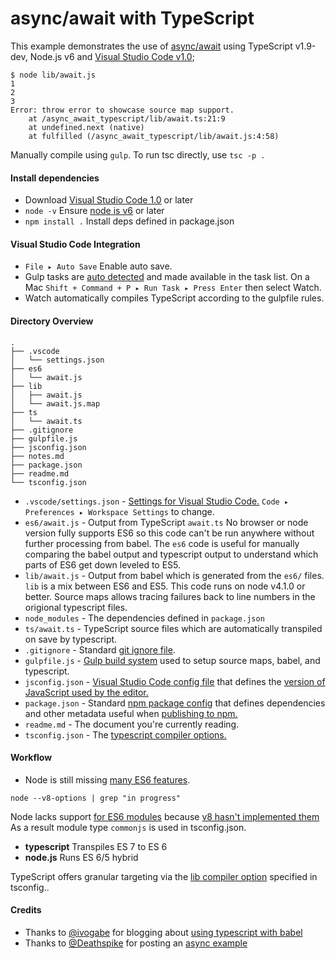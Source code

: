 # async/await with TypeScript

This example demonstrates the use of [async/await](https://github.com/lukehoban/ecmascript-asyncawait)
using TypeScript v1.9-dev,
Node.js v6
and [Visual Studio Code v1.0](https://code.visualstudio.com/);

```
$ node lib/await.js
1
2
3
Error: throw error to showcase source map support.
    at /async_await_typescript/lib/await.ts:21:9
    at undefined.next (native)
    at fulfilled (/async_await_typescript/lib/await.js:4:58)
 ```

 Manually compile using `gulp`. To run tsc directly, use `tsc -p .`

#### Install dependencies
- Download [Visual Studio Code 1.0](https://code.visualstudio.com/Updates/) or later
- `node -v` Ensure [node is v6](https://nodejs.org/en/) or later
- `npm install .` Install deps defined in package.json

#### Visual Studio Code Integration

- `File ▸ Auto Save` Enable auto save.
- Gulp tasks are [auto detected](https://code.visualstudio.com/Docs/editor/tasks)
  and made available in the task list. 
  On a Mac `Shift + Command + P ▸ Run Task ▸ Press Enter` then select Watch.
- Watch automatically compiles TypeScript according to the gulpfile rules.
  
#### Directory Overview

```
.
├── .vscode
│   └── settings.json
├── es6
│   └── await.js
├── lib
│   ├── await.js
│   └── await.js.map
├── ts
│   └── await.ts
├── .gitignore
├── gulpfile.js
├── jsconfig.json
├── notes.md
├── package.json
├── readme.md
└── tsconfig.json
```

- `.vscode/settings.json` - [Settings for Visual Studio Code.](https://code.visualstudio.com/Docs/editor/customization)
`Code ▸ Preferences ▸ Workspace Settings` to change.
- `es6/await.js` - Output from TypeScript `await.ts` No browser or node version fully supports ES6 so this code
 can't be run anywhere without further processing from babel. The `es6` code is useful for manually comparing the
 babel output and typescript output to understand which parts of ES6 get down leveled to ES5.
- `lib/await.js` - Output from babel which is generated from the `es6/` files. `lib` is a mix between ES6 and ES5.
 This code runs on node v4.1.0 or better. Source maps allows tracing failures back to line numbers in
 the origional typescript files.
- `node_modules` - The dependencies defined in `package.json`
- `ts/await.ts` - TypeScript source files which are automatically transpiled on save by typescript.
- `.gitignore` - Standard [git ignore file](http://git-scm.com/docs/gitignore).
- `gulpfile.js` - [Gulp build system](https://github.com/gulpjs/gulp) used to setup source maps, babel, and typescript.
- `jsconfig.json` - [Visual Studio Code config file](http://blogs.msdn.com/b/vscode/archive/2015/07/06/vs-code-es6.aspx)
that defines the [version of JavaScript used by the editor.](https://code.visualstudio.com/Docs/languages/javascript)
- `package.json` - Standard [npm package config](https://docs.npmjs.com/files/package.json) that defines dependencies
and other metadata useful when [publishing to npm.](https://www.npmjs.com/)
- `readme.md` - The document you're currently reading.
- `tsconfig.json` - The [typescript compiler options.](https://github.com/Microsoft/TypeScript/wiki/tsconfig.json)

#### Workflow

- Node is still missing [many ES6 features](https://nodejs.org/en/docs/es6/).

`node --v8-options | grep "in progress"`

Node lacks support [for ES6 modules](https://github.com/nodejs/node/issues/2760#issuecomment-138858677) because [v8 hasn't implemented them](https://code.google.com/p/v8/issues/detail?id=1569)
As a result module type `commonjs` is used in tsconfig.json.

- **typescript** Transpiles ES 7 to ES 6
- **node.js** Runs ES 6/5 hybrid

TypeScript offers granular targeting via the [lib compiler option](https://github.com/Microsoft/TypeScript/blob/f0e2d817cad9f311fc692437d3bb5dadfa6c1e5d/src/compiler/commandLineParser.ts#L367) specified in tsconfig..

#### Credits

- Thanks to [@ivogabe](https://github.com/ivogabe) for blogging about [using typescript with babel](http://dev.ivogabe.com/combine-typescript-with-babel/)
- Thanks to [@Deathspike](https://github.com/Deathspike) for posting an [async example](https://github.com/Microsoft/TypeScript/issues/1664#issuecomment-129745146)
